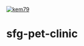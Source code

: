 [![kem79](https://circleci.com/gh/kem79/sfg-pet-clinic.svg?style=svg)](https://app.circleci.com/pipelines/github/kem79/sfg-pet-clinic)

# sfg-pet-clinic